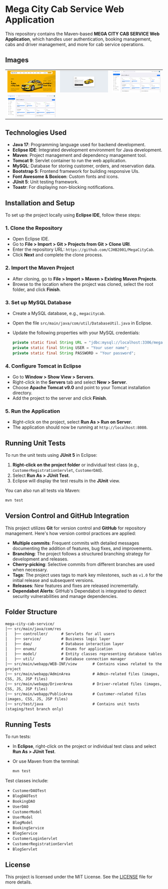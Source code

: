 # Mega City Cab Service Web Application

This repository contains the Maven-based **MEGA CITY CAB SERVICE Web Application**, which handles user authentication, booking management, cabs and driver management, and more for cab service operations.

## Images

<div align="center">
  <table>
    <tr>
      <td><img src="/Documents/Images/HomePage.png" width="300" alt="Home Page"></td>
      <td><img src="/Documents/Images/AdminDriverLoin.png" width="300" alt="Admin Driver Login"></td>
      <td><img src="/Documents/Images/AdminDasboard.png" width="300" alt="Admin Dashboard"></td>
    </tr>
    <tr>
      <td><img src="/Documents/Images/DriverDashboard.png" width="300" alt="Driver Dashboard"></td>
    </tr>
  </table>
</div>

## Technologies Used

- **Java 17**: Programming language used for backend development.
- **Eclipse IDE**: Integrated development environment for Java development.
- **Maven**: Project management and dependency management tool.
- **Tomcat 9**: Servlet container to run the web application.
- **MySQL**: Database for storing customer, orders, and reservation data.
- **Bootstrap 5**: Frontend framework for building responsive UIs.
- **Font Awesome & Boxicon**: Custom fonts and icons.
- **JUnit 5**: Unit testing framework.
- **Toastr**: For displaying non-blocking notifications.

## Installation and Setup

To set up the project locally using **Eclipse IDE**, follow these steps:

### 1. Clone the Repository

- Open Eclipse IDE.
- Go to **File > Import > Git > Projects from Git > Clone URI**.
- Enter the repository URL: `https://github.com/CJHB2001/MegaCityCab`.
- Click **Next** and complete the clone process.

### 2. Import the Maven Project

- After cloning, go to **File > Import > Maven > Existing Maven Projects**.
- Browse to the location where the project was cloned, select the root folder, and click **Finish**.

### 3. Set up MySQL Database

- Create a MySQL database, e.g., `megacitycab`.
- Open the file `src/main/java/com/util/DatabaseUtil.java` in Eclipse.
- Update the following properties with your MySQL credentials:

  ```java
  private static final String URL = "jdbc:mysql://localhost:3306/megacitycab";
  private static final String USER = "Your user name";
  private static final String PASSWORD = "Your password";
  ```

### 4. Configure Tomcat in Eclipse

- Go to **Window > Show View > Servers**.
- Right-click in the **Servers** tab and select **New > Server**.
- Choose **Apache Tomcat v9.0** and point to your Tomcat installation directory.
- Add the project to the server and click **Finish**.

### 5. Run the Application

- Right-click on the project, select **Run As > Run on Server**.
- The application should now be running at `http://localhost:8080`.

## Running Unit Tests

To run the unit tests using **JUnit 5** in Eclipse:

1. **Right-click on the project folder** or individual test class (e.g., `CustomerRegistrationServlet`, `CustomerDAO`).
2. Select **Run As > JUnit Test**.
3. Eclipse will display the test results in the **JUnit** view.

You can also run all tests via Maven:

```bash
mvn test
```

## Version Control and GitHub Integration

This project utilizes **Git** for version control and **GitHub** for repository management. Here's how version control practices are applied:

- **Multiple commits**: Frequent commits with detailed messages documenting the addition of features, bug fixes, and improvements.
- **Branching**: The project follows a structured branching strategy for development and releases.
- **Cherry-picking**: Selective commits from different branches are used when necessary.
- **Tags**: The project uses tags to mark key milestones, such as `v1.0` for the initial release and subsequent versions.
- **Releases**: New features and fixes are released incrementally.
- **Dependabot Alerts**: GitHub's Dependabot is integrated to detect security vulnerabilities and manage dependencies.

## Folder Structure

```
mega-city-cab-service/
│── src/main/java/com/res
│   ├── controller/      # Servlets for all users
│   ├── service/         # Business logic layer
│   ├── dao/             # Database interaction layer
│   ├── enums/           # Enums for application
│   ├── model/           # Entity classes representing database tables
│   ├── util/            # Database connection manager
│── src/main/webapp/WEB-INF/view       # Contains views related to the project
│── src/main/webapp/AdminArea          # Admin-related files (images, CSS, JS, JSP files)
│── src/main/webapp/DriverArea         # Driver-related files (images, CSS, JS, JSP files)
│── src/main/webapp/PublicArea         # Customer-related files (images, CSS, JS, JSP files)
│── src/test/java                      # Contains unit tests (staging/test branch only)
```

## Running Tests

To run tests:
- In **Eclipse**, right-click on the project or individual test class and select **Run As > JUnit Test**.
- Or use Maven from the terminal:

  ```bash
  mvn test
  ```

Test classes include:
- `CustomerDAOTest`
- `BlogDAOTest`
- `BookingDAO`
- `UserDAO`
- `CustomerModel`
- `UserModel`
- `BlogModel`
- `BookingService`
- `BlogService`
- `CustomerLoginServlet`
- `CustomerRegistrationServlet`
- `BlogServlet`

## License

This project is licensed under the MIT License. See the [LICENSE](LICENSE) file for more details.
